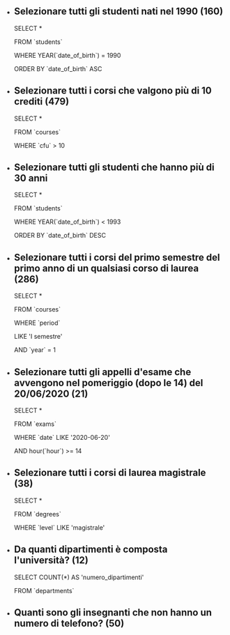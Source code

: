 - ## Selezionare tutti gli studenti nati nel 1990 (160)

  SELECT \*

  FROM \`students`

  WHERE YEAR(\`date_of_birth`) = 1990

  ORDER BY \`date_of_birth` ASC

- ## Selezionare tutti i corsi che valgono più di 10 crediti (479)

  SELECT \*

  FROM \`courses`

  WHERE \`cfu` > 10

- ## Selezionare tutti gli studenti che hanno più di 30 anni

  SELECT \*

  FROM \`students`

  WHERE YEAR(\`date_of_birth`) < 1993

  ORDER BY \`date_of_birth` DESC

- ## Selezionare tutti i corsi del primo semestre del primo anno di un qualsiasi corso di laurea (286)

  SELECT \*

  FROM \`courses`

  WHERE \`period`

  LIKE 'I semestre'

  AND \`year` = 1

- ## Selezionare tutti gli appelli d'esame che avvengono nel pomeriggio (dopo le 14) del 20/06/2020 (21)

  SELECT \*

  FROM \`exams`

  WHERE \`date` LIKE '2020-06-20'

  AND hour(\`hour`) >= 14

- ## Selezionare tutti i corsi di laurea magistrale (38)

  SELECT \*

  FROM \`degrees`

  WHERE \`level` LIKE 'magistrale'

- ## Da quanti dipartimenti è composta l'università? (12)

  SELECT COUNT(\*) AS 'numero_dipartimenti'

  FROM \`departments`

- ## Quanti sono gli insegnanti che non hanno un numero di telefono? (50)
